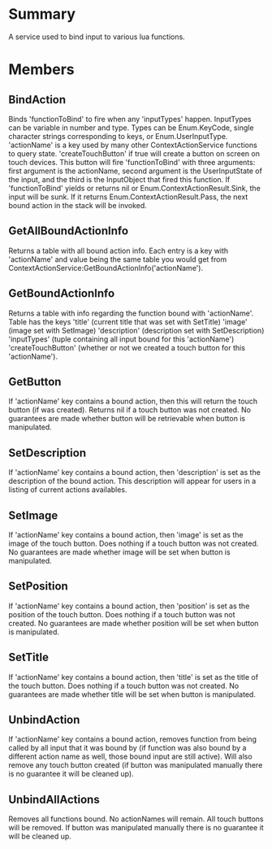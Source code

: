 # Summary
A service used to bind input to various lua functions.

# Members

## BindAction
Binds 'functionToBind' to fire when any 'inputTypes' happen. InputTypes can be variable in number and type. Types can be Enum.KeyCode, single character strings corresponding to keys, or Enum.UserInputType. 'actionName' is a key used by many other ContextActionService functions to query state. 'createTouchButton' if true will create a button on screen on touch devices.  This button will fire 'functionToBind' with three arguments: first argument is the actionName, second argument is the UserInputState of the input, and the third is the InputObject that fired this function. If 'functionToBind' yields or returns nil or Enum.ContextActionResult.Sink, the input will be sunk. If it returns Enum.ContextActionResult.Pass, the next bound action in the stack will be invoked.

## GetAllBoundActionInfo
Returns a table with all bound action info. Each entry is a key with 'actionName' and value being the same table you would get from ContextActionService:GetBoundActionInfo('actionName').

## GetBoundActionInfo
Returns a table with info regarding the function bound with 'actionName'. Table has the keys 'title' (current title that was set with SetTitle) 'image' (image set with SetImage) 'description' (description set with SetDescription) 'inputTypes' (tuple containing all input bound for this 'actionName') 'createTouchButton' (whether or not we created a touch button for this 'actionName'). 

## GetButton
If 'actionName' key contains a bound action, then this will return the touch button (if was created). Returns nil if a touch button was not created. No guarantees are made whether button will be retrievable when button is manipulated.

## SetDescription
If 'actionName' key contains a bound action, then 'description' is set as the description of the bound action. This description will appear for users in a listing of current actions availables.

## SetImage
If 'actionName' key contains a bound action, then 'image' is set as the image of the touch button. Does nothing if a touch button was not created. No guarantees are made whether image will be set when button is manipulated.

## SetPosition
If 'actionName' key contains a bound action, then 'position' is set as the position of the touch button. Does nothing if a touch button was not created. No guarantees are made whether position will be set when button is manipulated.

## SetTitle
If 'actionName' key contains a bound action, then 'title' is set as the title of the touch button. Does nothing if a touch button was not created. No guarantees are made whether title will be set when button is manipulated.

## UnbindAction
If 'actionName' key contains a bound action, removes function from being called by all input that it was bound by (if function was also bound by a different action name as well, those bound input are still active). Will also remove any touch button created (if button was manipulated manually there is no guarantee it will be cleaned up).

## UnbindAllActions
Removes all functions bound. No actionNames will remain. All touch buttons will be removed. If button was manipulated manually there is no guarantee it will be cleaned up.